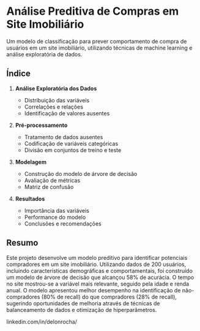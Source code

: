 # Análise Preditiva de Compras em Site Imobiliário

Um modelo de classificação para prever comportamento de compra de usuários em um site imobiliário, utilizando técnicas de machine learning e análise exploratória de dados.

## Índice

1. **Análise Exploratória dos Dados**
   - Distribuição das variáveis
   - Correlações e relações
   - Identificação de valores ausentes

2. **Pré-processamento**
   - Tratamento de dados ausentes
   - Codificação de variáveis categóricas
   - Divisão em conjuntos de treino e teste

3. **Modelagem**
   - Construção do modelo de árvore de decisão
   - Avaliação de métricas
   - Matriz de confusão

4. **Resultados**
   - Importância das variáveis
   - Performance do modelo
   - Conclusões e recomendações

## Resumo

Este projeto desenvolve um modelo preditivo para identificar potenciais compradores em um site imobiliário. Utilizando dados de 200 usuários, incluindo características demográficas e comportamentais, foi construído um modelo de árvore de decisão que alcançou 58% de acurácia. O tempo no site mostrou-se a variável mais relevante, seguido pela idade e renda anual. O modelo apresentou melhor desempenho na identificação de não-compradores (80% de recall) do que compradores (28% de recall), sugerindo oportunidades de melhoria através de técnicas de balanceamento de dados e otimização de hiperparâmetros.

linkedin.com/in/delonrocha/
